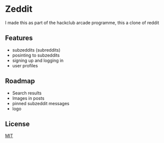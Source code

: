 
# Zeddit

I made this as part of the hackclub arcade programme, this a clone of reddit


## Features

- subzeddits (subreddits)
- posinting to subzeddits
- signing up and logging in 
- user profiles


## Roadmap

- Search results
- Images in posts
- pinned subzeddit messages
- logo


## License

[MIT](https://choosealicense.com/licenses/mit/)

